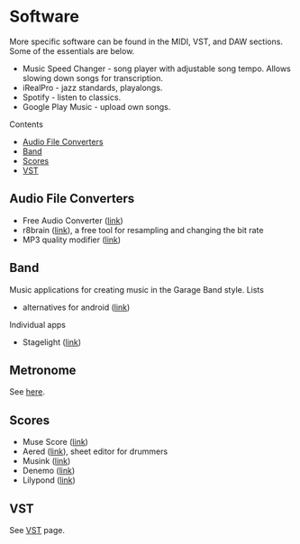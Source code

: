 # Software

More specific software can be found in the MIDI, VST, and DAW sections. Some of the essentials are below.

* Music Speed Changer - song player with adjustable song tempo. Allows slowing down songs for transcription.
* iRealPro - jazz standards, playalongs.
* Spotify - listen to classics.
* Google Play Music - upload own songs.

Contents

- [Audio File Converters](#audio-file-converters)
- [Band](#band)
- [Scores](#scores)
- [VST](#vst)

## Audio File Converters

* Free Audio Converter ([link](http://www.freac.org/index.php))
* r8brain ([link](http://www.voxengo.com/product/r8brain/)), a free tool for resampling and changing the bit rate
* MP3 quality modifier ([link](http://www.inspire-soft.net/software/mp3-quality-modifier))

## Band

Music applications for creating music in the Garage Band style.
Lists

* alternatives for android ([link](http://beebom.com/garageband-alternatives-android/))

Individual apps

* Stagelight ([link](https://play.google.com/store/apps/details?id=com.openlabs.stagelight&hl=en))

## Metronome

See [here](/software/metronome).

## Scores

* Muse Score ([link](http://musescore.com/))
* Aered ([link](http://aerodrums.com/aered/)), sheet editor for drummers
* Musink ([link](http://musink.net/))
* Denemo ([link](http://www.denemo.org/))
* Lilypond ([link](http://lilypond.org/))

## VST

See [VST](https://sites.google.com/site/alensmusicsite/vst) page.
